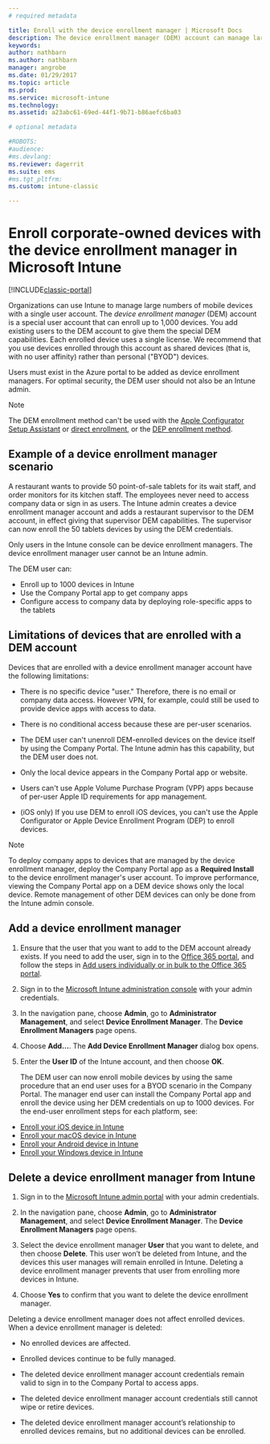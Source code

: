 ```yaml
---
# required metadata

title: Enroll with the device enrollment manager | Microsoft Docs
description: The device enrollment manager (DEM) account can manage large numbers of shared, corporate-owned mobile devices with a single user account.
keywords:
author: nathbarn
ms.author: nathbarn
manager: angrobe
ms.date: 01/29/2017
ms.topic: article
ms.prod:
ms.service: microsoft-intune
ms.technology:
ms.assetid: a23abc61-69ed-44f1-9b71-b86aefc6ba03

# optional metadata

#ROBOTS:
#audience:
#ms.devlang:
ms.reviewer: dagerrit
ms.suite: ems
#ms.tgt_pltfrm:
ms.custom: intune-classic

---
```



# Enroll corporate-owned devices with the device enrollment manager in Microsoft Intune

[!INCLUDE[classic-portal](../includes/classic-portal.md)]

Organizations can use Intune to manage large numbers of mobile devices with a single user account. The *device enrollment manager* (DEM) account is a special user account that can enroll up to 1,000 devices. You add existing users to the DEM account to give them the special DEM capabilities. Each enrolled device uses a single license. We recommend that you use devices enrolled through this account as shared devices (that is, with no user affinity) rather than personal ("BYOD") devices.  

Users must exist in the Azure portal to be added as device enrollment managers. For optimal security, the DEM user should not also be an Intune admin.

>[!NOTE]
>The DEM enrollment method can't be used with the [Apple Configurator Setup Assistant](ios-setup-assistant-enrollment-in-microsoft-intune.md) or [direct enrollment](ios-direct-enrollment-in-microsoft-intune.md), or the [DEP enrollment method](ios-device-enrollment-program-in-microsoft-intune.md).

## Example of a device enrollment manager scenario

A restaurant wants to provide 50 point-of-sale tablets for its wait staff, and order monitors for its kitchen staff. The employees never need to access company data or sign in as users. The Intune admin creates a device enrollment manager account and adds a restaurant supervisor to the DEM account, in effect giving that supervisor DEM capabilities. The supervisor can now enroll the 50 tablets devices by using the DEM credentials.

Only users in the Intune console can be device enrollment managers. The device enrollment manager user cannot be an Intune admin.

The DEM user can:

-   Enroll up to 1000 devices in Intune
-   Use the Company Portal app to get company apps
-   Configure access to company data by deploying role-specific apps to the tablets

## Limitations of devices that are enrolled with a DEM account

Devices that are enrolled with a device enrollment manager account have the following limitations:

  - There is no specific device "user." Therefore, there is no email or company data access. However VPN, for example, could still be used to provide device apps with access to data.

  - There is no conditional access because these are per-user scenarios.

  - The DEM user can't unenroll DEM-enrolled devices on the device itself by using the Company Portal. The Intune admin has this capability, but the DEM user does not.

  - Only the local device appears in the Company Portal app or website.

  - Users can't use Apple Volume Purchase Program (VPP) apps because of per-user Apple ID requirements for app management.

  - (iOS only) If you use DEM to enroll iOS devices, you can't use the Apple Configurator or Apple Device Enrollment Program (DEP) to enroll devices.

> [!NOTE]
> To deploy company apps to devices that are managed by the device enrollment manager, deploy the Company Portal app as a **Required Install** to the device enrollment manager's user account.
> To improve performance, viewing the Company Portal app on a DEM device shows only the local device. Remote management of other DEM devices can only be done from the Intune admin console.


## Add a device enrollment manager

1.  Ensure that the user that you want to add to the DEM account already exists. If you need to add the user, sign in to the [Office 365 portal](https://go.microsoft.com/fwlink/p/?LinkId=698854), and follow the steps in [Add users individually or in bulk to the Office 365 portal](https://support.office.com/article/Add-users-individually-or-in-bulk-to-Office-365-Admin-Help-1970f7d6-03b5-442f-b385-5880b9c256ec).

2.  Sign in to the [Microsoft Intune administration console](https://manage.microsoft.com) with your admin credentials.

3.  In the navigation pane, choose **Admin**, go to **Administrator Management**, and select **Device Enrollment Manager**. The **Device Enrollment Managers** page opens.

4.  Choose **Add…**. The **Add Device Enrollment Manager** dialog box opens.

5.  Enter the **User ID** of the Intune account, and then choose **OK**.

    The DEM user can now enroll mobile devices by using the same procedure that an end user uses for a BYOD scenario in the Company Portal. The manager end user can install the Company Portal app and enroll the device using her DEM credentials on up to 1000 devices. For the end-user enrollment steps for each platform, see:

  - [Enroll your iOS device in Intune](https://docs.microsoft.com/intune-user-help/enroll-your-device-in-intune-ios)
  - [Enroll your macOS device in Intune](https://docs.microsoft.com/intune-user-help/enroll-your-device-in-intune-macos)
  - [Enroll your Android device in Intune](https://docs.microsoft.com/intune-user-help/enroll-your-device-in-intune-android)
  - [Enroll your Windows device in Intune](https://docs.microsoft.com/intune-user-help/enroll-your-device-in-intune-windows)

## Delete a device enrollment manager from Intune

1.  Sign in to the [Microsoft Intune admin portal](https://manage.microsoft.com) with your admin credentials.

2.  In the navigation pane, choose **Admin**, go to **Administrator Management**, and select **Device Enrollment Manager**. The **Device Enrollment Managers** page opens.

3.  Select the device enrollment manager **User** that you want to delete, and then choose **Delete**. This user won’t be deleted from Intune, and the devices this user manages will remain enrolled in Intune. Deleting a device enrollment manager prevents that user from enrolling more devices in Intune.

4.  Choose **Yes** to confirm that you want to delete the device enrollment manager.

Deleting a device enrollment manager does not affect enrolled devices. When a device enrollment manager is deleted:

-   No enrolled devices are affected.

-   Enrolled devices continue to be fully managed.

-   The deleted device enrollment manager account credentials remain valid to sign in to the Company Portal to access apps.

-   The deleted device enrollment manager account credentials still cannot wipe or retire devices.

-   The deleted device enrollment manager account’s relationship to enrolled devices remains, but no additional devices can be enrolled.
